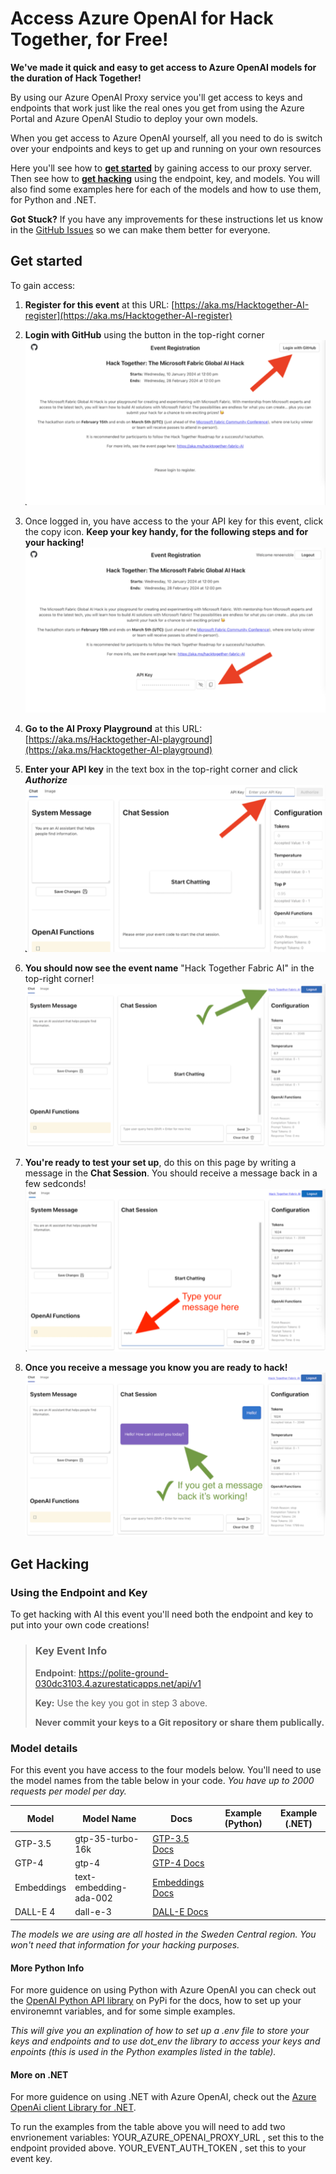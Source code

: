 # Access Azure OpenAI for Hack Together, for Free!

**We've made it quick and easy to get access to Azure OpenAI models for the duration of Hack Together!**

By using our Azure OpenAI Proxy service you'll get access to keys and endpoints that work just like the real ones you get from using the Azure Portal and Azure OpenAI Studio to deploy your own models. 

When you get access to Azure OpenAI yourself, all you need to do is switch over your endpoints and keys to get up and running on your own resources

Here you'll see how to **[get started](#get-started)** by gaining access to our proxy server. Then see how to **[get hacking](#Get-Hacking)** using the endpoint, key, and models. You will also find some examples here for each of the models and how to use them, for Python and .NET. 

**Got Stuck?** If you have any improvements for these instructions let us know in the [GitHub Issues](https://github.com/microsoft/Hack-Together-Fabric-AI/issues) so we can make them better for everyone.

## Get started
To gain access:

1. **Register for this event** at this URL: [https://aka.ms/Hacktogether-AI-register](https://aka.ms/Hacktogether-AI-register) 

2. **Login with GitHub** using the button in the top-right corner
![Screenshot of registration page with arrow pointing to top right corner.](images/proxy1.png  "Click login with GitHub")

3. Once logged in, you have access to the your API key for this event, click the copy icon. **Keep your key handy, for the following steps and for your hacking!**  
![Screenshot of proxy site page with arrow pointing to the copy button next to API Key.](images/proxy2.png "Click the copy button to copy your key")

4. **Go to the AI Proxy Playground** at this URL: [https://aka.ms/Hacktogether-AI-playground](https://aka.ms/Hacktogether-AI-playground)


5. **Enter your API key** in the text box in the top-right corner and click ***Authorize***
![Screenshot of proxy playground page with arrow pointing to API text entry field and authorize button.](images/proxy3.png "Enter your key and hit 'Authorize'")

6. **You should now see the event name** "Hack Together Fabric AI" in the top-right corner!
![Screenshot of proxy playground page with a tick and an arrow pointing to the event name "Hack Together Fabric AI" that appears once you have succesfully entered a key for the event.](images/proxy4.png "When you see the event name you have succesfully entered your key")

7. **You're ready to test your set up**, do this on this page by writing a message in the **Chat Session**. You should receive a message back in a few sedconds!
![Screenshot of proxy playground page with an arrow pointing to the input field, where the message /Hello" has been writen.](images/proxy5.png "Test the service using the Chat feature by writing a message")

8. **Once you receive a message you know you are ready to hack!**
![Screenshot of proxy playground where the AI has responded with a message that says "Hello! How can I assist you today?".](images/proxy6.png "When you receive a response you are ready to hack!")

## Get Hacking 
### Using the Endpoint and Key
To get hacking with AI this event you'll need both the endpoint and key to put into your own code creations! 

> ### Key Event Info
> **Endpoint**: https://polite-ground-030dc3103.4.azurestaticapps.net/api/v1
>
> **Key:** Use the key you got in step 3 above.
> 
> **Never commit your keys to a Git repository or share them publically.**

### Model details
For this event you have access to the four models below. You'll need to use the model names from the table below in your code. 
*You have up to 2000 requests per model per day.*

| Model  | Model Name  | Docs | Example (Python)| Example (.NET) |
|---|---|---|---|---|
| GTP-3.5  |  gtp-35-turbo-16k | [GTP-3.5 Docs](https://learn.microsoft.com/en-us/azure/ai-services/openai/concepts/models#gpt-35) |   |   |
| GTP-4 |  gtp-4 | [GTP-4 Docs](httphttps://learn.microsoft.com/en-us/azure/ai-services/openai/concepts/models#gpt-4-and-gpt-4-turbo-preview) |   |   |
| Embeddings |  text-embedding-ada-002 | [Embeddings Docs](https://learn.microsoft.com/en-us/azure/ai-services/openai/concepts/models#embeddings-models) |   |   |
| DALL-E 4 |  dall-e-3 | [DALL-E Docs](https://learn.microsoft.com/en-us/azure/ai-services/openai/concepts/models#dall-e-preview) |   |   |

*The models we are using are all hosted in the Sweden Central region. You won't need that information for your hacking purposes.*

#### More Python Info
For more guidence on using Python with Azure OpenAI you can check out the [OpenAI Python API library](AzureOpenAI) on PyPi for the docs, how to set up your environemnt variables, and for some simple examples. 

*This will give you an explination of how to set up a .env file to store your keys and endpoints and to use dot_env the library to access your keys and enpoints (this is used in the Python examples listed in the table).*

#### More on .NET
For more guidence on using .NET with Azure OpenAI, check out the [Azure OpenAi client Library for .NET](https://learn.microsoft.com/en-us/dotnet/api/overview/azure/ai.openai-readme?view=azure-dotnet-preview). 

To run the examples from the table above you will need to add two envrionement variables:
YOUR_AZURE_OPENAI_PROXY_URL , set this to the endpoint provided above. 
YOUR_EVENT_AUTH_TOKEN , set this to your event key.
